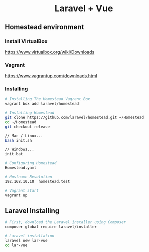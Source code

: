 <h1 align="center" size="20px">Laravel + Vue</h1>

## Homestead environment
### Install VirtualBox
https://www.virtualbox.org/wiki/Downloads

### Vagrant 
https://www.vagrantup.com/downloads.html

### Installing
```bash
# Installing The Homestead Vagrant Box
vagrant box add laravel/homestead

# Installing Homestead
git clone https://github.com/laravel/homestead.git ~/Homestead
cd ~/Homestead
git checkout release

// Mac / Linux...
bash init.sh

// Windows...
init.bat

# Configuring Homestead
Homestead.yaml

# Hostname Resolution
192.168.10.10  homestead.test

# Vagrant start
vagrant up
```

## Laravel Installing
```bash
# First, download the Laravel installer using Composer
composer global require laravel/installer

# Laravel installation
laravel new lar-vue
cd lar-vue
```
